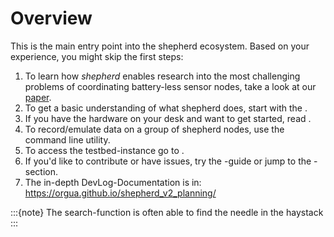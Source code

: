 # Overview

This is the main entry point into the shepherd ecosystem. Based on your experience, you might skip the first steps:

1. To learn how *shepherd* enables research into the most challenging problems of coordinating battery-less sensor nodes, take a look at our [paper](https://wwwpub.zih.tu-dresden.de/~mzimmerl/pubs/geissdoerfer19shepherd.pdf).
2. To get a basic understanding of what shepherd does, start with the [](user/basics).
3. If you have the hardware on your desk and want to get started, read [](user/getting_started).
4. To record/emulate data on a group of shepherd nodes, use the [](#herd-cli) command line utility.
5. To access the testbed-instance go to [](external/testbed).
6. If you'd like to contribute or have issues, try the [](dev/contributing)-guide or jump to the [](user/help_me_help_you)-section.
7. The in-depth DevLog-Documentation is in: <https://orgua.github.io/shepherd_v2_planning/>

:::{note}
The search-function is often able to find the needle in the haystack
:::
